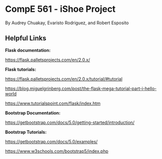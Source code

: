 # CompE 561 - iShoe Project
By Audrey Chuakay, Evaristo Rodriguez, and Robert Esposito

## Helpful Links


**Flask documentation:**

https://flask.palletsprojects.com/en/2.0.x/


**Flask tutorials:** 

https://flask.palletsprojects.com/en/2.0.x/tutorial/#tutorial

https://blog.miguelgrinberg.com/post/the-flask-mega-tutorial-part-i-hello-world

https://www.tutorialspoint.com/flask/index.htm


**Bootstrap Documentation:** 

https://getbootstrap.com/docs/5.0/getting-started/introduction/ 


**Bootstrap Tutorials:** 

https://getbootstrap.com/docs/5.0/examples/

https://www.w3schools.com/bootstrap5/index.php
                 

